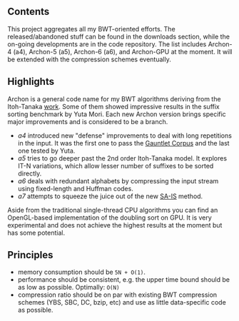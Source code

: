## Contents
This project aggregates all my BWT-oriented efforts. The released/abandoned stuff can be found in the downloads section, while the on-going developments are in the code repository. The list includes Archon-4 (a4), Archon-5 (a5), Archon-6 (a6), and Archon-GPU at the moment. It will be extended with the compression schemes eventually.

## Highlights
Archon is a general code name for my BWT algorithms deriving from the Itoh-Tanaka [work](http://web.iiit.ac.in/~abhishek_shukla/suffix/In%20Memory%20Suffix%20Array%20Construction.pdf). Some of them showed impressive results in the suffix sorting benchmark by Yuta Mori. Each new Archon version brings specific major improvements and is considered to be a branch.

- *a4* introduced new "defense" improvements to deal with long repetitions in the input. It was the first one to pass the [Gauntlet Corpus](http://www.michael-maniscalco.com/testset/gauntlet/) and the last one tested by Yuta.
- *a5* tries to go deeper past the 2nd order Itoh-Tanaka model. It explores IT-N variations, which allow lesser number of suffixes to be sorted directly.
- *a6* deals with redundant alphabets by compressing the input stream using fixed-length and Huffman codes.
- *a7* attempts to squeeze the juice out of the new [SA-IS](http://www.cs.sysu.edu.cn/nong/index.files/Two%20Efficient%20Algorithms%20for%20Linear%20Suffix%20Array%20Construction.pdf) method.

Aside from the traditional single-thread CPU algorithms you can find an OpenGL-based implementation of the doubling sort on GPU. It is very experimental and does not achieve the highest results at the moment but has some potential.

## Principles
- memory consumption should be `5N + O(1)`.
- performance should be consistent, e.g. the upper time bound should be as low as possible. Optimally: `O(N)`
- compression ratio should be on par with existing BWT compression schemes (YBS, SBC, DC, bzip, etc) and use as little data-specific code as possible.
